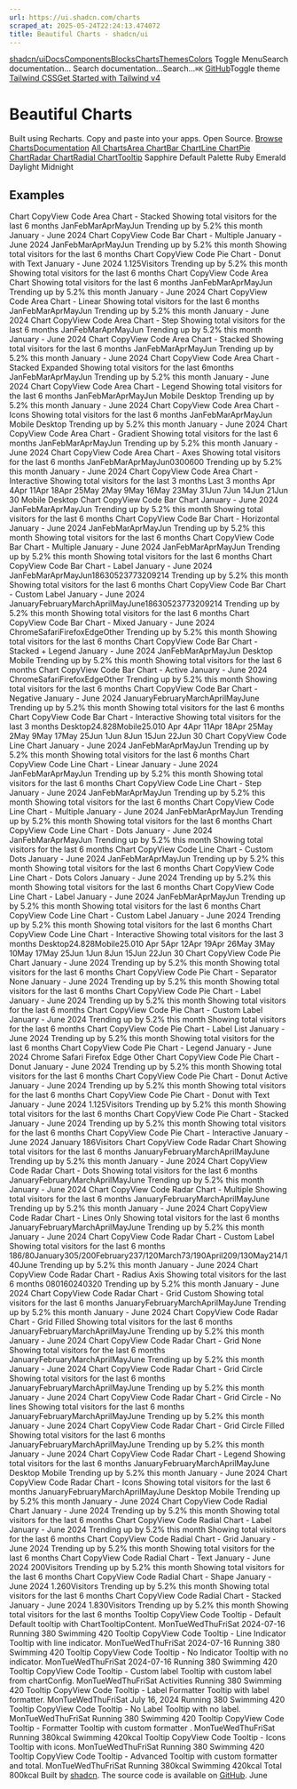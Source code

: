 ```yaml
---
url: https://ui.shadcn.com/charts
scraped_at: 2025-05-24T22:24:13.474072
title: Beautiful Charts - shadcn/ui
---
```


[shadcn/ui](https://ui.shadcn.com/)[Docs](https://ui.shadcn.com/docs/installation)[Components](https://ui.shadcn.com/docs/components)[Blocks](https://ui.shadcn.com/blocks)[Charts](https://ui.shadcn.com/charts)[Themes](https://ui.shadcn.com/themes)[Colors](https://ui.shadcn.com/colors)
Toggle MenuSearch documentation...
Search documentation...Search...`⌘K`
[GitHub](https://github.com/shadcn-ui/ui)Toggle theme
[Tailwind CSSGet Started with Tailwind v4](https://ui.shadcn.com/docs/tailwind-v4)
# Beautiful Charts
Built using Recharts. Copy and paste into your apps. Open Source.
[Browse Charts](https://ui.shadcn.com/charts#charts)[Documentation](https://ui.shadcn.com/docs/components/chart)
[All Charts](https://ui.shadcn.com/charts)[Area Chart](https://ui.shadcn.com/charts#area-chart)[Bar Chart](https://ui.shadcn.com/charts#bar-chart)[Line Chart](https://ui.shadcn.com/charts#line-chart)[Pie Chart](https://ui.shadcn.com/charts#pie-chart)[Radar Chart](https://ui.shadcn.com/charts#radar-chart)[Radial Chart](https://ui.shadcn.com/charts#radial-chart)[Tooltip](https://ui.shadcn.com/charts#tooltip)
Sapphire
Default
Palette
Ruby
Emerald
Daylight
Midnight
## Examples
Chart
CopyView Code
Area Chart - Stacked
Showing total visitors for the last 6 months
JanFebMarAprMayJun
Trending up by 5.2% this month 
January - June 2024
Chart
CopyView Code
Bar Chart - Multiple
January - June 2024
JanFebMarAprMayJun
Trending up by 5.2% this month 
Showing total visitors for the last 6 months
Chart
CopyView Code
Pie Chart - Donut with Text
January - June 2024
1.125Visitors
Trending up by 5.2% this month 
Showing total visitors for the last 6 months
Chart
CopyView Code
Area Chart
Showing total visitors for the last 6 months
JanFebMarAprMayJun
Trending up by 5.2% this month 
January - June 2024
Chart
CopyView Code
Area Chart - Linear
Showing total visitors for the last 6 months
JanFebMarAprMayJun
Trending up by 5.2% this month 
January - June 2024
Chart
CopyView Code
Area Chart - Step
Showing total visitors for the last 6 months
JanFebMarAprMayJun
Trending up by 5.2% this month 
January - June 2024
Chart
CopyView Code
Area Chart - Stacked
Showing total visitors for the last 6 months
JanFebMarAprMayJun
Trending up by 5.2% this month 
January - June 2024
Chart
CopyView Code
Area Chart - Stacked Expanded
Showing total visitors for the last 6months
JanFebMarAprMayJun
Trending up by 5.2% this month 
January - June 2024
Chart
CopyView Code
Area Chart - Legend
Showing total visitors for the last 6 months
JanFebMarAprMayJun
Mobile
Desktop
Trending up by 5.2% this month 
January - June 2024
Chart
CopyView Code
Area Chart - Icons
Showing total visitors for the last 6 months
JanFebMarAprMayJun
Mobile
Desktop
Trending up by 5.2% this month 
January - June 2024
Chart
CopyView Code
Area Chart - Gradient
Showing total visitors for the last 6 months
JanFebMarAprMayJun
Trending up by 5.2% this month 
January - June 2024
Chart
CopyView Code
Area Chart - Axes
Showing total visitors for the last 6 months
JanFebMarAprMayJun0300600
Trending up by 5.2% this month 
January - June 2024
Chart
CopyView Code
Area Chart - Interactive
Showing total visitors for the last 3 months
Last 3 months
Apr 4Apr 11Apr 18Apr 25May 2May 9May 16May 23May 31Jun 7Jun 14Jun 21Jun 30
Mobile
Desktop
Chart
CopyView Code
Bar Chart
January - June 2024
JanFebMarAprMayJun
Trending up by 5.2% this month 
Showing total visitors for the last 6 months
Chart
CopyView Code
Bar Chart - Horizontal
January - June 2024
JanFebMarAprMayJun
Trending up by 5.2% this month 
Showing total visitors for the last 6 months
Chart
CopyView Code
Bar Chart - Multiple
January - June 2024
JanFebMarAprMayJun
Trending up by 5.2% this month 
Showing total visitors for the last 6 months
Chart
CopyView Code
Bar Chart - Label
January - June 2024
JanFebMarAprMayJun18630523773209214
Trending up by 5.2% this month 
Showing total visitors for the last 6 months
Chart
CopyView Code
Bar Chart - Custom Label
January - June 2024
JanuaryFebruaryMarchAprilMayJune18630523773209214
Trending up by 5.2% this month 
Showing total visitors for the last 6 months
Chart
CopyView Code
Bar Chart - Mixed
January - June 2024
ChromeSafariFirefoxEdgeOther
Trending up by 5.2% this month 
Showing total visitors for the last 6 months
Chart
CopyView Code
Bar Chart - Stacked + Legend
January - June 2024
JanFebMarAprMayJun
Desktop
Mobile
Trending up by 5.2% this month 
Showing total visitors for the last 6 months
Chart
CopyView Code
Bar Chart - Active
January - June 2024
ChromeSafariFirefoxEdgeOther
Trending up by 5.2% this month 
Showing total visitors for the last 6 months
Chart
CopyView Code
Bar Chart - Negative
January - June 2024
JanuaryFebruaryMarchAprilMayJune
Trending up by 5.2% this month 
Showing total visitors for the last 6 months
Chart
CopyView Code
Bar Chart - Interactive
Showing total visitors for the last 3 months
Desktop24.828Mobile25.010
Apr 4Apr 11Apr 18Apr 25May 2May 9May 17May 25Jun 1Jun 8Jun 15Jun 22Jun 30
Chart
CopyView Code
Line Chart
January - June 2024
JanFebMarAprMayJun
Trending up by 5.2% this month 
Showing total visitors for the last 6 months
Chart
CopyView Code
Line Chart - Linear
January - June 2024
JanFebMarAprMayJun
Trending up by 5.2% this month 
Showing total visitors for the last 6 months
Chart
CopyView Code
Line Chart - Step
January - June 2024
JanFebMarAprMayJun
Trending up by 5.2% this month 
Showing total visitors for the last 6 months
Chart
CopyView Code
Line Chart - Multiple
January - June 2024
JanFebMarAprMayJun
Trending up by 5.2% this month 
Showing total visitors for the last 6 months
Chart
CopyView Code
Line Chart - Dots
January - June 2024
JanFebMarAprMayJun
Trending up by 5.2% this month 
Showing total visitors for the last 6 months
Chart
CopyView Code
Line Chart - Custom Dots
January - June 2024
JanFebMarAprMayJun
Trending up by 5.2% this month 
Showing total visitors for the last 6 months
Chart
CopyView Code
Line Chart - Dots Colors
January - June 2024
Trending up by 5.2% this month 
Showing total visitors for the last 6 months
Chart
CopyView Code
Line Chart - Label
January - June 2024
JanFebMarAprMayJun
Trending up by 5.2% this month 
Showing total visitors for the last 6 months
Chart
CopyView Code
Line Chart - Custom Label
January - June 2024
Trending up by 5.2% this month 
Showing total visitors for the last 6 months
Chart
CopyView Code
Line Chart - Interactive
Showing total visitors for the last 3 months
Desktop24.828Mobile25.010
Apr 5Apr 12Apr 19Apr 26May 3May 10May 17May 25Jun 1Jun 8Jun 15Jun 22Jun 30
Chart
CopyView Code
Pie Chart
January - June 2024
Trending up by 5.2% this month 
Showing total visitors for the last 6 months
Chart
CopyView Code
Pie Chart - Separator None
January - June 2024
Trending up by 5.2% this month 
Showing total visitors for the last 6 months
Chart
CopyView Code
Pie Chart - Label
January - June 2024
Trending up by 5.2% this month 
Showing total visitors for the last 6 months
Chart
CopyView Code
Pie Chart - Custom Label
January - June 2024
Trending up by 5.2% this month 
Showing total visitors for the last 6 months
Chart
CopyView Code
Pie Chart - Label List
January - June 2024
Trending up by 5.2% this month 
Showing total visitors for the last 6 months
Chart
CopyView Code
Pie Chart - Legend
January - June 2024
Chrome
Safari
Firefox
Edge
Other
Chart
CopyView Code
Pie Chart - Donut
January - June 2024
Trending up by 5.2% this month 
Showing total visitors for the last 6 months
Chart
CopyView Code
Pie Chart - Donut Active
January - June 2024
Trending up by 5.2% this month 
Showing total visitors for the last 6 months
Chart
CopyView Code
Pie Chart - Donut with Text
January - June 2024
1.125Visitors
Trending up by 5.2% this month 
Showing total visitors for the last 6 months
Chart
CopyView Code
Pie Chart - Stacked
January - June 2024
Trending up by 5.2% this month 
Showing total visitors for the last 6 months
Chart
CopyView Code
Pie Chart - Interactive
January - June 2024
January
186Visitors
Chart
CopyView Code
Radar Chart
Showing total visitors for the last 6 months
JanuaryFebruaryMarchAprilMayJune
Trending up by 5.2% this month 
January - June 2024
Chart
CopyView Code
Radar Chart - Dots
Showing total visitors for the last 6 months
JanuaryFebruaryMarchAprilMayJune
Trending up by 5.2% this month 
January - June 2024
Chart
CopyView Code
Radar Chart - Multiple
Showing total visitors for the last 6 months
JanuaryFebruaryMarchAprilMayJune
Trending up by 5.2% this month 
January - June 2024
Chart
CopyView Code
Radar Chart - Lines Only
Showing total visitors for the last 6 months
JanuaryFebruaryMarchAprilMayJune
Trending up by 5.2% this month 
January - June 2024
Chart
CopyView Code
Radar Chart - Custom Label
Showing total visitors for the last 6 months
186/80January305/200February237/120March73/190April209/130May214/140June
Trending up by 5.2% this month 
January - June 2024
Chart
CopyView Code
Radar Chart - Radius Axis
Showing total visitors for the last 6 months
080160240320
Trending up by 5.2% this month 
January - June 2024
Chart
CopyView Code
Radar Chart - Grid Custom
Showing total visitors for the last 6 months
JanuaryFebruaryMarchAprilMayJune
Trending up by 5.2% this month 
January - June 2024
Chart
CopyView Code
Radar Chart - Grid Filled
Showing total visitors for the last 6 months
JanuaryFebruaryMarchAprilMayJune
Trending up by 5.2% this month 
January - June 2024
Chart
CopyView Code
Radar Chart - Grid None
Showing total visitors for the last 6 months
JanuaryFebruaryMarchAprilMayJune
Trending up by 5.2% this month 
January - June 2024
Chart
CopyView Code
Radar Chart - Grid Circle
Showing total visitors for the last 6 months
JanuaryFebruaryMarchAprilMayJune
Trending up by 5.2% this month 
January - June 2024
Chart
CopyView Code
Radar Chart - Grid Circle - No lines
Showing total visitors for the last 6 months
JanuaryFebruaryMarchAprilMayJune
Trending up by 5.2% this month 
January - June 2024
Chart
CopyView Code
Radar Chart - Grid Circle Filled
Showing total visitors for the last 6 months
JanuaryFebruaryMarchAprilMayJune
Trending up by 5.2% this month 
January - June 2024
Chart
CopyView Code
Radar Chart - Legend
Showing total visitors for the last 6 months
JanuaryFebruaryMarchAprilMayJune
Desktop
Mobile
Trending up by 5.2% this month 
January - June 2024
Chart
CopyView Code
Radar Chart - Icons
Showing total visitors for the last 6 months
JanuaryFebruaryMarchAprilMayJune
Desktop
Mobile
Trending up by 5.2% this month 
January - June 2024
Chart
CopyView Code
Radial Chart
January - June 2024
Trending up by 5.2% this month 
Showing total visitors for the last 6 months
Chart
CopyView Code
Radial Chart - Label
January - June 2024
Trending up by 5.2% this month 
Showing total visitors for the last 6 months
Chart
CopyView Code
Radial Chart - Grid
January - June 2024
Trending up by 5.2% this month 
Showing total visitors for the last 6 months
Chart
CopyView Code
Radial Chart - Text
January - June 2024
200Visitors
Trending up by 5.2% this month 
Showing total visitors for the last 6 months
Chart
CopyView Code
Radial Chart - Shape
January - June 2024
1.260Visitors
Trending up by 5.2% this month 
Showing total visitors for the last 6 months
Chart
CopyView Code
Radial Chart - Stacked
January - June 2024
1.830Visitors
Trending up by 5.2% this month 
Showing total visitors for the last 6 months
Tooltip
CopyView Code
Tooltip - Default
Default tooltip with ChartTooltipContent.
MonTueWedThuFriSat
2024-07-16
Running
380
Swimming
420
Tooltip
CopyView Code
Tooltip - Line Indicator
Tooltip with line indicator.
MonTueWedThuFriSat
2024-07-16
Running
380
Swimming
420
Tooltip
CopyView Code
Tooltip - No Indicator
Tooltip with no indicator.
MonTueWedThuFriSat
2024-07-16
Running
380
Swimming
420
Tooltip
CopyView Code
Tooltip - Custom label
Tooltip with custom label from chartConfig.
MonTueWedThuFriSat
Activities
Running
380
Swimming
420
Tooltip
CopyView Code
Tooltip - Label Formatter
Tooltip with label formatter.
MonTueWedThuFriSat
July 16, 2024
Running
380
Swimming
420
Tooltip
CopyView Code
Tooltip - No Label
Tooltip with no label.
MonTueWedThuFriSat
Running
380
Swimming
420
Tooltip
CopyView Code
Tooltip - Formatter
Tooltip with custom formatter .
MonTueWedThuFriSat
Running
380kcal
Swimming
420kcal
Tooltip
CopyView Code
Tooltip - Icons
Tooltip with icons.
MonTueWedThuFriSat
Running
380
Swimming
420
Tooltip
CopyView Code
Tooltip - Advanced
Tooltip with custom formatter and total.
MonTueWedThuFriSat
Running
380kcal
Swimming
420kcal
Total
800kcal
Built by [shadcn](https://twitter.com/shadcn). The source code is available on [GitHub](https://github.com/shadcn-ui/ui).
June

